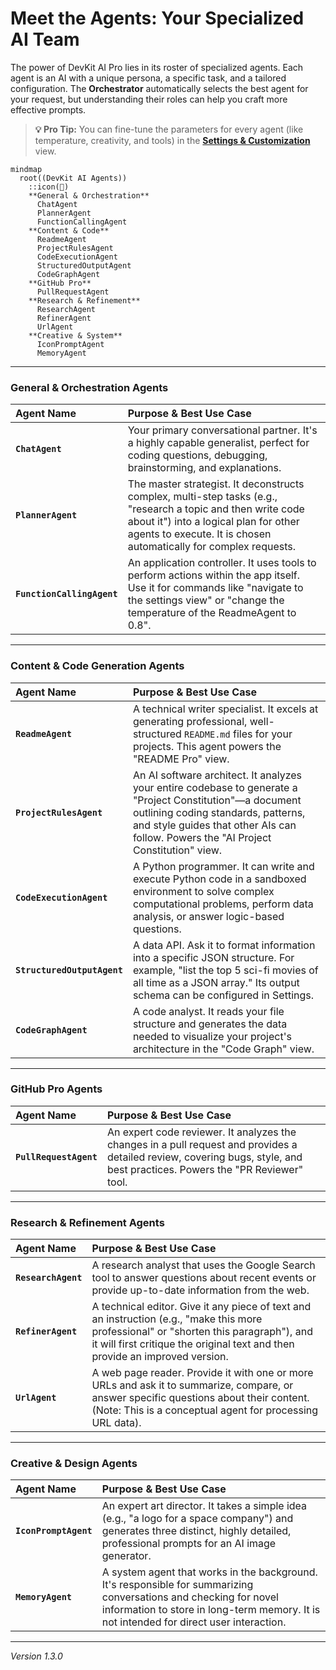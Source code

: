 
# Meet the Agents: Your Specialized AI Team

The power of DevKit AI Pro lies in its roster of specialized agents. Each agent is an AI with a unique persona, a specific task, and a tailored configuration. The **Orchestrator** automatically selects the best agent for your request, but understanding their roles can help you craft more effective prompts.

> **💡 Pro Tip:** You can fine-tune the parameters for every agent (like temperature, creativity, and tools) in the [**Settings & Customization**](./07-settings-and-customization.md) view.

```mermaid
mindmap
  root((DevKit AI Agents))
    ::icon(🤖)
    **General & Orchestration**
      ChatAgent
      PlannerAgent
      FunctionCallingAgent
    **Content & Code**
      ReadmeAgent
      ProjectRulesAgent
      CodeExecutionAgent
      StructuredOutputAgent
      CodeGraphAgent
    **GitHub Pro**
      PullRequestAgent
    **Research & Refinement**
      ResearchAgent
      RefinerAgent
      UrlAgent
    **Creative & System**
      IconPromptAgent
      MemoryAgent
```

---

### General & Orchestration Agents

| Agent Name            | Purpose & Best Use Case                                                                                                                              |
| :-------------------- | :--------------------------------------------------------------------------------------------------------------------------------------------------- |
| **`ChatAgent`**         | Your primary conversational partner. It's a highly capable generalist, perfect for coding questions, debugging, brainstorming, and explanations.      |
| **`PlannerAgent`**      | The master strategist. It deconstructs complex, multi-step tasks (e.g., "research a topic and then write code about it") into a logical plan for other agents to execute. It is chosen automatically for complex requests. |
| **`FunctionCallingAgent`** | An application controller. It uses tools to perform actions within the app itself. Use it for commands like "navigate to the settings view" or "change the temperature of the ReadmeAgent to 0.8". |

---

### Content & Code Generation Agents

| Agent Name                | Purpose & Best Use Case                                                                                                                                                                   |
| :------------------------ | :---------------------------------------------------------------------------------------------------------------------------------------------------------------------------------------- |
| **`ReadmeAgent`**           | A technical writer specialist. It excels at generating professional, well-structured `README.md` files for your projects. This agent powers the "README Pro" view.                   |
| **`ProjectRulesAgent`**     | An AI software architect. It analyzes your entire codebase to generate a "Project Constitution"—a document outlining coding standards, patterns, and style guides that other AIs can follow. Powers the "AI Project Constitution" view. |
| **`CodeExecutionAgent`**    | A Python programmer. It can write and execute Python code in a sandboxed environment to solve complex computational problems, perform data analysis, or answer logic-based questions. |
| **`StructuredOutputAgent`** | A data API. Ask it to format information into a specific JSON structure. For example, "list the top 5 sci-fi movies of all time as a JSON array." Its output schema can be configured in Settings. |
| **`CodeGraphAgent`**        | A code analyst. It reads your file structure and generates the data needed to visualize your project's architecture in the "Code Graph" view.                                           |

---

### GitHub Pro Agents

| Agent Name                | Purpose & Best Use Case                                                                                                                                                                   |
| :------------------------ | :---------------------------------------------------------------------------------------------------------------------------------------------------------------------------------------- |
| **`PullRequestAgent`**      | An expert code reviewer. It analyzes the changes in a pull request and provides a detailed review, covering bugs, style, and best practices. Powers the "PR Reviewer" tool.              |

---

### Research & Refinement Agents

| Agent Name        | Purpose & Best Use Case                                                                                                                          |
| :---------------- | :----------------------------------------------------------------------------------------------------------------------------------------------- |
| **`ResearchAgent`** | A research analyst that uses the Google Search tool to answer questions about recent events or provide up-to-date information from the web.       |
| **`RefinerAgent`**  | A technical editor. Give it any piece of text and an instruction (e.g., "make this more professional" or "shorten this paragraph"), and it will first critique the original text and then provide an improved version. |
| **`UrlAgent`**      | A web page reader. Provide it with one or more URLs and ask it to summarize, compare, or answer specific questions about their content. (Note: This is a conceptual agent for processing URL data). |

---

### Creative & Design Agents

| Agent Name         | Purpose & Best Use Case                                                                                                                                  |
| :----------------- | :------------------------------------------------------------------------------------------------------------------------------------------------------- |
| **`IconPromptAgent`**| An expert art director. It takes a simple idea (e.g., "a logo for a space company") and generates three distinct, highly detailed, professional prompts for an AI image generator. |
| **`MemoryAgent`**    | A system agent that works in the background. It's responsible for summarizing conversations and checking for novel information to store in long-term memory. It is not intended for direct user interaction. |

---
*Version 1.3.0*

